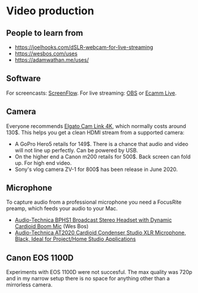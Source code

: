 # Video production

## People to learn from

- https://joelhooks.com/dSLR-webcam-for-live-streaming
- https://wesbos.com/uses
- https://adamwathan.me/uses/

## Software

For screencasts: [ScreenFlow](http://www.telestream.net/screenflow/). For live
streaming: [OBS](https://obsproject.com/) or
[Ecamm Live](https://www.ecamm.com/mac/ecammlive/).

## Camera

Everyone recommends
[Elgato Cam Link 4K](https://www.elgato.com/en/gaming/cam-link-4k), which
normally costs around 130\$. This helps you get a clean HDMI stream from a
supported camera:

- A GoPro Hero5 retails for 149\$. There is a chance that audio and video will
  not line up perfectly. Can be powered by USB.
- On the higher end a Canon m200 retails for 500\$. Back screen can fold up. For
  high end video.
- Sony's vlog camera ZV-1 for 800\$ has been release in June 2020.

## Microphone

To capture audio from a professional microphone you need a FocusRite preamp,
which feeds your audio to your Mac.

- [Audio-Technica BPHS1 Broadcast Stereo Headset with Dynamic Cardioid Boom Mic](https://www.amazon.com/Audio-Technica-BPHS1-Broadcast-Headset-Cardioid/dp/B003D87JI2/ref=sr_1_2?dchild=1&keywords=audio+technica+headset&qid=1590183383&sr=8-2)
  (Wes Bos)
- [Audio-Technica AT2020 Cardioid Condenser Studio XLR Microphone, Black, Ideal for Project/Home Studio Applications](https://www.amazon.com/gp/product/B0006H92QK/ref=as_li_qf_sp_asin_il_tl?ie=UTF8&camp=1789&creative=9325&creativeASIN=B0006H92QK&linkCode=as2&tag=webo080-20&linkId=PHY64E6Y43GHI55T)

## Canon EOS 1100D

Experiments with EOS 1100D were not succesful. The max quality was 720p and in
my narrow setup there is no space for anything other than a mirrorless camera.
